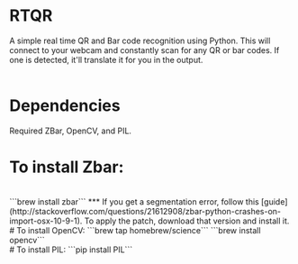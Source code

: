# RTQR
A simple real time QR and Bar code recognition using Python. This will connect to your webcam and constantly scan for any QR or bar codes. If one is detected, it'll translate it for you in the output.  
<br />
# Dependencies
Required ZBar, OpenCV, and PIL.
<br />
# To install Zbar:
<br />
```brew install zbar```
*** If you get a segmentation error, follow this [guide] (http://stackoverflow.com/questions/21612908/zbar-python-crashes-on-import-osx-10-9-1). To apply the patch, download that version and install it.
<br />
# To install OpenCV:
```brew tap homebrew/science```
```brew install opencv```
<br />
# To install PIL:
```pip install PIL```


